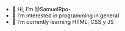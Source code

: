 - 👋 Hi, I’m @SamuelRpo-
- 👀 I’m interested in programming in general
- 🌱 I’m currently learning HTML, CSS y JS

<!---
SamuelRpo/SamuelRpo is a ✨ special ✨ repository because its `README.md` (this file) appears on your GitHub profile.
You can click the Preview link to take a look at your changes.
--->
